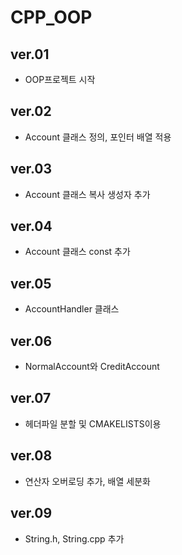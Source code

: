 # CPP_OOP

## ver.01
 - OOP프로젝트 시작

## ver.02
 - Account 클래스 정의, 포인터 배열 적용

## ver.03
 - Account 클래스 복사 생성자 추가

## ver.04
 - Account 클래스 const 추가

## ver.05
 - AccountHandler 클래스 

## ver.06
 - NormalAccount와 CreditAccount 

## ver.07
 - 헤더파일 분할 및 CMAKELISTS이용
 
## ver.08
 - 연산자 오버로딩 추가, 배열 세분화
 
## ver.09
 - String.h, String.cpp 추가
